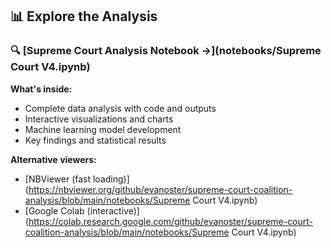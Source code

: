 ## 📊 Explore the Analysis

### 🔍 [Supreme Court Analysis Notebook →](notebooks/Supreme Court V4.ipynb)

**What's inside:**
- Complete data analysis with code and outputs
- Interactive visualizations and charts  
- Machine learning model development
- Key findings and statistical results

**Alternative viewers:**
- [NBViewer (fast loading)](https://nbviewer.org/github/evanoster/supreme-court-coalition-analysis/blob/main/notebooks/Supreme Court V4.ipynb)
- [Google Colab (interactive)](https://colab.research.google.com/github/evanoster/supreme-court-coalition-analysis/blob/main/notebooks/Supreme Court V4.ipynb)
